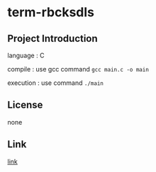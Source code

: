 # term-rbcksdls
## Project Introduction

language : C

compile : use gcc command
`
gcc main.c -o main
`

execution : use command
`
./main
`

## License
none

## Link
[link](https://github.com/rbcksdls/term-rbcksdls)
